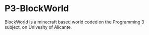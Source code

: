 # P3-BlockWorld
BlockWorld is a minecraft based world coded on the Programming 3 subject, on Univesity of Alicante.
